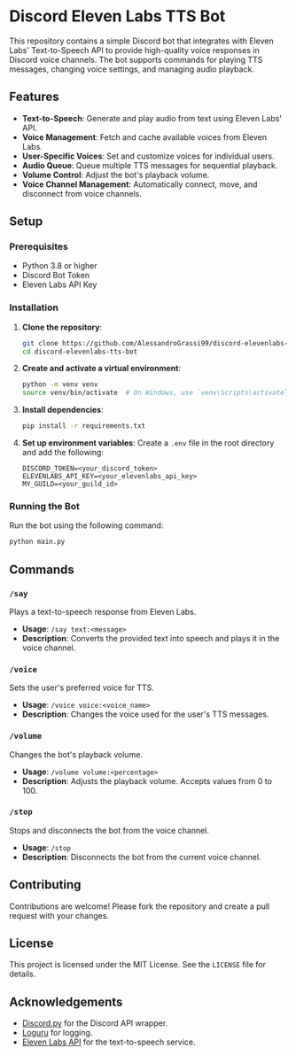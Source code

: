 
# Discord Eleven Labs TTS Bot

This repository contains a simple Discord bot that integrates with Eleven Labs' Text-to-Speech API to provide high-quality voice responses in Discord voice channels. The bot supports commands for playing TTS messages, changing voice settings, and managing audio playback.

## Features

- **Text-to-Speech**: Generate and play audio from text using Eleven Labs' API.
- **Voice Management**: Fetch and cache available voices from Eleven Labs.
- **User-Specific Voices**: Set and customize voices for individual users.
- **Audio Queue**: Queue multiple TTS messages for sequential playback.
- **Volume Control**: Adjust the bot's playback volume.
- **Voice Channel Management**: Automatically connect, move, and disconnect from voice channels.

## Setup

### Prerequisites

- Python 3.8 or higher
- Discord Bot Token
- Eleven Labs API Key

### Installation

1. **Clone the repository**:
    ```bash
    git clone https://github.com/AlessandroGrassi99/discord-elevenlabs-tts-bot.git
    cd discord-elevenlabs-tts-bot
    ```

2. **Create and activate a virtual environment**:
    ```bash
    python -m venv venv
    source venv/bin/activate  # On Windows, use `venv\Scripts\activate`
    ```

3. **Install dependencies**:
    ```bash
    pip install -r requirements.txt
    ```

4. **Set up environment variables**:
    Create a `.env` file in the root directory and add the following:
    ```env
    DISCORD_TOKEN=<your_discord_token>
    ELEVENLABS_API_KEY=<your_elevenlabs_api_key>
    MY_GUILD=<your_guild_id>
    ```

### Running the Bot

Run the bot using the following command:
```bash
python main.py
```

## Commands

### `/say`
Plays a text-to-speech response from Eleven Labs.
- **Usage**: `/say text:<message>`
- **Description**: Converts the provided text into speech and plays it in the voice channel.

### `/voice`
Sets the user's preferred voice for TTS.
- **Usage**: `/voice voice:<voice_name>`
- **Description**: Changes the voice used for the user's TTS messages.

### `/volume`
Changes the bot's playback volume.
- **Usage**: `/volume volume:<percentage>`
- **Description**: Adjusts the playback volume. Accepts values from 0 to 100.

### `/stop`
Stops and disconnects the bot from the voice channel.
- **Usage**: `/stop`
- **Description**: Disconnects the bot from the current voice channel.

## Contributing

Contributions are welcome! Please fork the repository and create a pull request with your changes.

## License

This project is licensed under the MIT License. See the `LICENSE` file for details.

## Acknowledgements

- [Discord.py](https://discordpy.readthedocs.io/en/stable/) for the Discord API wrapper.
- [Loguru](https://loguru.readthedocs.io/en/stable/) for logging.
- [Eleven Labs API](https://elevenlabs.io) for the text-to-speech service.
